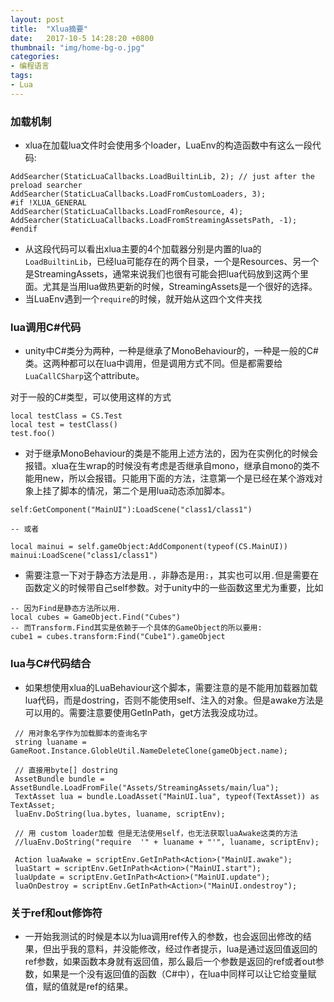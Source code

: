 ```yaml
---
layout: post
title:  "Xlua摘要"
date:   2017-10-5 14:28:20 +0800
thumbnail: "img/home-bg-o.jpg"
categories: 
- 编程语言
tags:
- Lua
---
```


### 加载机制
- xlua在加载lua文件时会使用多个loader，LuaEnv的构造函数中有这么一段代码:

```
AddSearcher(StaticLuaCallbacks.LoadBuiltinLib, 2); // just after the preload searcher
AddSearcher(StaticLuaCallbacks.LoadFromCustomLoaders, 3);
#if !XLUA_GENERAL
AddSearcher(StaticLuaCallbacks.LoadFromResource, 4);
AddSearcher(StaticLuaCallbacks.LoadFromStreamingAssetsPath, -1);
#endif
```

<!--more-->

- 从这段代码可以看出xlua主要的4个加载器分别是内置的lua的`LoadBuiltinLib`，已经lua可能存在的两个目录，一个是Resources、另一个是StreamingAssets，通常来说我们也很有可能会把lua代码放到这两个里面。尤其是当用lua做热更新的时候，StreamingAssets是一个很好的选择。
- 当LuaEnv遇到一个`require`的时候，就开始从这四个文件夹找


### lua调用C#代码
- unity中C#类分为两种，一种是继承了MonoBehaviour的，一种是一般的C#类。这两种都可以在lua中调用，但是调用方式不同。但是都需要给`LuaCallCSharp`这个attribute。

对于一般的C#类型，可以使用这样的方式

```
local testClass = CS.Test
local test = testClass()
test.foo()
```

- 对于继承MonoBehaviour的类是不能用上述方法的，因为在实例化的时候会报错。xlua在生wrap的时候没有考虑是否继承自mono，继承自mono的类不能用new，所以会报错。只能用下面的方法，注意第一个是已经在某个游戏对象上挂了脚本的情况，第二个是用lua动态添加脚本。


```
self:GetComponent("MainUI"):LoadScene("class1/class1")	

-- 或者

local mainui = self.gameObject:AddComponent(typeof(CS.MainUI))
mainui:LoadScene("class1/class1")
```

- 需要注意一下对于静态方法是用`.`，非静态是用`:`，其实也可以用`.`但是需要在函数定义的时候带自己self参数。对于unity中的一些函数这里尤为重要，比如

```
-- 因为Find是静态方法所以用.
local cubes = GameObject.Find("Cubes")
-- 而Transform.Find其实是依赖于一个具体的GameObject的所以要用:
cube1 = cubes.transform:Find("Cube1").gameObject
```

### lua与C#代码结合

- 如果想使用xlua的LuaBehaviour这个脚本，需要注意的是不能用加载器加载lua代码，而是dostring，否则不能使用self、注入的对象。但是awake方法是可以用的。需要注意要使用GetInPath，get方法我没成功过。

```
 // 用对象名字作为加载脚本的查询名字
 string luaname = GameRoot.Instance.GlobleUtil.NameDeleteClone(gameObject.name);

 // 直接用byte[] dostring
 AssetBundle bundle = AssetBundle.LoadFromFile("Assets/StreamingAssets/main/lua");
 TextAsset lua = bundle.LoadAsset("MainUI.lua", typeof(TextAsset)) as TextAsset;
 luaEnv.DoString(lua.bytes, luaname, scriptEnv);

 // 用 custom loader加载 但是无法使用self，也无法获取luaAwake这类的方法
 //luaEnv.DoString("require  '" + luaname + "'", luaname, scriptEnv);

 Action luaAwake = scriptEnv.GetInPath<Action>("MainUI.awake");
 luaStart = scriptEnv.GetInPath<Action>("MainUI.start");
 luaUpdate = scriptEnv.GetInPath<Action>("MainUI.update");
 luaOnDestroy = scriptEnv.GetInPath<Action>("MainUI.ondestroy");
```

### 关于ref和out修饰符
- 一开始我测试的时候是本以为lua调用ref传入的参数，也会返回出修改的结果，但出乎我的意料，并没能修改，经过作者提示，lua是通过返回值返回的ref参数，如果函数本身就有返回值，那么最后一个参数是返回的ref或者out参数，如果是一个没有返回值的函数（C#中），在lua中同样可以让它给变量赋值，赋的值就是ref的结果。